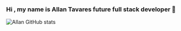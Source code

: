 ### Hi  , my name is Allan Tavares future full stack developer 👋




![Allan  GitHub stats](https://github-readme-stats.vercel.app/api?username=allan-front-end2020&show_icons=true&theme=dracula)


